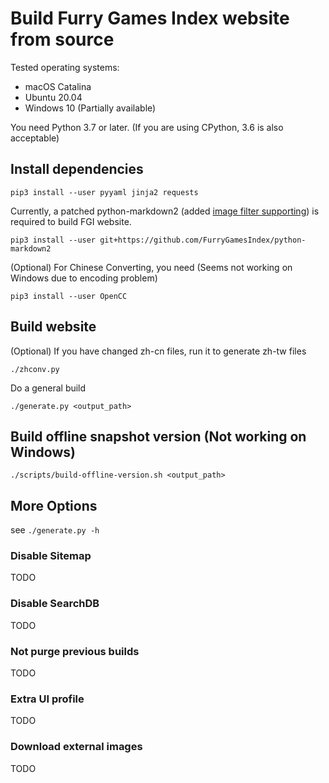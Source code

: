 # Build Furry Games Index website from source

Tested operating systems:

- macOS Catalina
- Ubuntu 20.04
- Windows 10 (Partially available)

You need Python 3.7 or later. (If you are using CPython, 3.6 is also acceptable)

## Install dependencies

```
pip3 install --user pyyaml jinja2 requests
```

Currently, a patched python-markdown2 (added [image filter supporting](https://github.com/FurryGamesIndex/python-markdown2/commit/51cab36062baa4a46a7a414c7c95bcbd161a1049)) is required to build FGI website.

```
pip3 install --user git+https://github.com/FurryGamesIndex/python-markdown2
```

(Optional) For Chinese Converting, you need (Seems not working on Windows due to encoding problem)

```
pip3 install --user OpenCC
```

## Build website

(Optional) If you have changed zh-cn files, run it to generate zh-tw files

```
./zhconv.py
```

Do a general build

```
./generate.py <output_path>
```

## Build offline snapshot version (Not working on Windows)

```
./scripts/build-offline-version.sh <output_path>
```

## More Options

see `./generate.py -h`

### Disable Sitemap

TODO

### Disable SearchDB

TODO

### Not purge previous builds

TODO

### Extra UI profile

TODO

### Download external images

TODO

